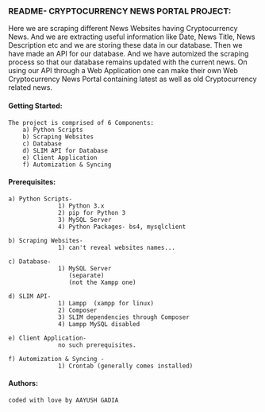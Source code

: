 ### README- CRYPTOCURRENCY NEWS PORTAL PROJECT:

Here we are scraping different News Websites having Cryptocurrency News. And we are extracting useful information like Date, News Title, News Description etc and we are storing these data in our database. Then we have made an API for our database. And we have automized the scraping process so that our database remains updated with the current news.
On using our API through a Web Application one can make their own Web Cryptocurrency News Portal containing latest as well as old Cryptocurrency related news.



#### Getting Started:  

	The project is comprised of 6 Components:  
		a) Python Scripts  
		b) Scraping Websites  
		c) Database  
		d) SLIM API for Database  
		e) Client Application  
		f) Automization & Syncing   



#### Prerequisites:

	a) Python Scripts-
				  1) Python 3.x
				  2) pip for Python 3
				  3) MySQL Server 
				  4) Python Packages- bs4, mysqlclient

	b) Scraping Websites-
				  1) can't reveal websites names...

	c) Database-
				  1) MySQL Server
				  	 (separate)	
				     (not the Xampp one)

	d) SLIM API-
				  1) Lampp  (xampp for linux)
 				  2) Composer
 				  3) SLIM dependencies through Composer
 				  4) Lampp MySQL disabled

	e) Client Application-
				  no such prerequisites.

	f) Automization & Syncing -
				  1) Crontab (generally comes installed)



#### Authors:

	coded with love by AAYUSH GADIA 
